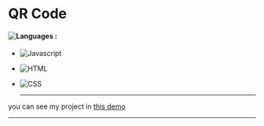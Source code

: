 # QR Code
#### ![Languages](https://img.shields.io/github/languages/count/zeynab-jalalian/QR-Code) :
 - ![Javascript](https://img.shields.io/badge/javascript-yellow)
 - ![HTML](https://img.shields.io/badge/Html-orange)
 - ![CSS](https://img.shields.io/badge/Css-blue)
   
   ---
 you can see my project in [this demo](https://zeynab-jalalian.github.io/QR-Code/)
  ___
